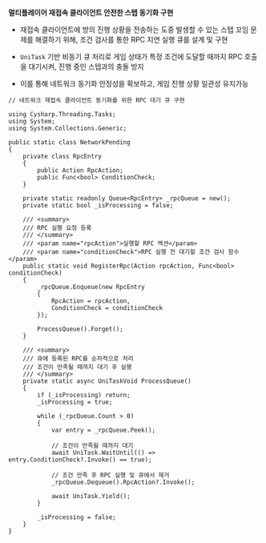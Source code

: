 **멀티플레이어 재접속 클라이언트 안전한 스텝 동기화 구현**

- 재접속 클라이언트에 방의 진행 상황을 전송하는 도중 발생할 수 있는 스텝 꼬임 문제를 해결하기 위해, 조건 검사를 통한 RPC 지연 실행 큐를 설계 및 구현
    
- `UniTask` 기반 비동기 큐 처리로 게임 상태가 특정 조건에 도달할 때까지 RPC 호출을 대기시켜, 진행 중인 스텝과의 충돌 방지
    
- 이를 통해 네트워크 동기화 안정성을 확보하고, 게임 진행 상황 일관성 유지가능



```
// 네트워크 재접속 클라이언트 동기화를 위한 RPC 대기 큐 구현

using Cysharp.Threading.Tasks;
using System;
using System.Collections.Generic;

public static class NetworkPending
{
    private class RpcEntry
    {
        public Action RpcAction;
        public Func<bool> ConditionCheck;
    }

    private static readonly Queue<RpcEntry> _rpcQueue = new();
    private static bool _isProcessing = false;

    /// <summary>
    /// RPC 실행 요청 등록
    /// </summary>
    /// <param name="rpcAction">실행할 RPC 액션</param>
    /// <param name="conditionCheck">RPC 실행 전 대기할 조건 검사 함수</param>
    public static void RegisterRpc(Action rpcAction, Func<bool> conditionCheck)
    {
        _rpcQueue.Enqueue(new RpcEntry
        {
            RpcAction = rpcAction,
            ConditionCheck = conditionCheck
        });

        ProcessQueue().Forget();
    }

    /// <summary>
    /// 큐에 등록된 RPC를 순차적으로 처리
    /// 조건이 만족될 때까지 대기 후 실행
    /// </summary>
    private static async UniTaskVoid ProcessQueue()
    {
        if (_isProcessing) return;
        _isProcessing = true;

        while (_rpcQueue.Count > 0)
        {
            var entry = _rpcQueue.Peek();

            // 조건이 만족될 때까지 대기
            await UniTask.WaitUntil(() => entry.ConditionCheck?.Invoke() == true);

            // 조건 만족 후 RPC 실행 및 큐에서 제거
            _rpcQueue.Dequeue().RpcAction?.Invoke();

            await UniTask.Yield();
        }

        _isProcessing = false;
    }
}

```